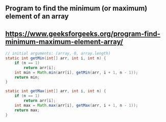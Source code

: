 ## Program to find the minimum (or maximum) element of an array
## https://www.geeksforgeeks.org/program-find-minimum-maximum-element-array/

```java
// initial arguments: (array, 0, array.length)
static int getMin(int[] arr, int i, int n) {
	if (n == 1)
		return arr[i];
	int min = Math.min(arr[i], getMin(arr, i + 1, n - 1));
	return min;
}

static int getMax(int[] arr, int i, int n) {
	if (n == 1)
		return arr[i];
	int max = Math.max(arr[i], getMax(arr, i + 1, n - 1));
	return max;
}
```
